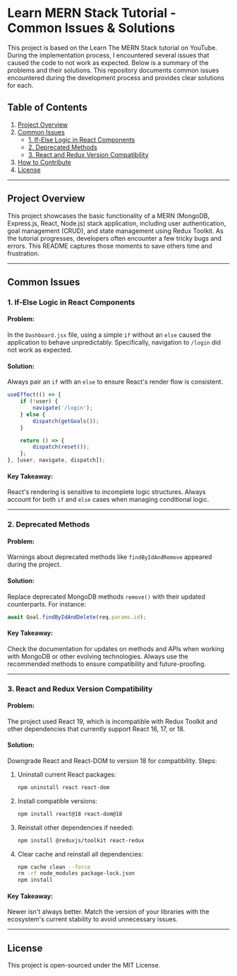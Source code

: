 # Learn MERN Stack Tutorial - Common Issues & Solutions

This project is based on the Learn The MERN Stack tutorial on YouTube. During the implementation process, I encountered several issues that caused the code to not work as expected. Below is a summary of the problems and their solutions.
This repository documents common issues encountered during the development process and provides clear solutions for each.

## Table of Contents

1. [Project Overview](#project-overview)
2. [Common Issues](#common-issues)
   - [1. If-Else Logic in React Components](#1-if-else-logic-in-react-components)
   - [2. Deprecated Methods](#2-deprecated-methods)
   - [3. React and Redux Version Compatibility](#3-react-and-redux-version-compatibility)
3. [How to Contribute](#how-to-contribute)
4. [License](#license)

---

## Project Overview

This project showcases the basic functionality of a MERN (MongoDB, Express.js, React, Node.js) stack application, including user authentication, goal management (CRUD), and state management using Redux Toolkit. As the tutorial progresses, developers often encounter a few tricky bugs and errors. This README captures those moments to save others time and frustration.

---

## Common Issues

### 1. If-Else Logic in React Components

#### **Problem:**

In the `Dashboard.jsx` file, using a simple `if` without an `else` caused the application to behave unpredictably. Specifically, navigation to `/login` did not work as expected.

#### **Solution:**

Always pair an `if` with an `else` to ensure React's render flow is consistent.

```javascript
useEffect(() => {
    if (!user) {
        navigate('/login');
    } else {
        dispatch(getGoals());
    }

    return () => {
        dispatch(reset());
    };
}, [user, navigate, dispatch]);
```

#### **Key Takeaway:**

React's rendering is sensitive to incomplete logic structures. Always account for both `if` and `else` cases when managing conditional logic.

---

### 2. Deprecated Methods

#### **Problem:**

Warnings about deprecated methods like `findByIdAndRemove` appeared during the project.

#### **Solution:**

Replace deprecated MongoDB methods `remove()` with their updated counterparts. For instance:

```javascript
await Goal.findByIdAndDelete(req.params.id);
```

#### **Key Takeaway:**

Check the documentation for updates on methods and APIs when working with MongoDB or other evolving technologies. Always use the recommended methods to ensure compatibility and future-proofing.

---

### 3. React and Redux Version Compatibility

#### **Problem:**

The project used React 19, which is incompatible with Redux Toolkit and other dependencies that currently support React 16, 17, or 18.

#### **Solution:**

Downgrade React and React-DOM to version 18 for compatibility. Steps:

1. Uninstall current React packages:

   ```bash
   npm uninstall react react-dom
   ```

2. Install compatible versions:

   ```bash
   npm install react@18 react-dom@18
   ```

3. Reinstall other dependencies if needed:

   ```bash
   npm install @reduxjs/toolkit react-redux
   ```

4. Clear cache and reinstall all dependencies:

   ```bash
   npm cache clean --force
   rm -rf node_modules package-lock.json
   npm install
   ```

#### **Key Takeaway:**

Newer isn't always better. Match the version of your libraries with the ecosystem's current stability to avoid unnecessary issues.

---


## License

This project is open-sourced under the MIT License.

